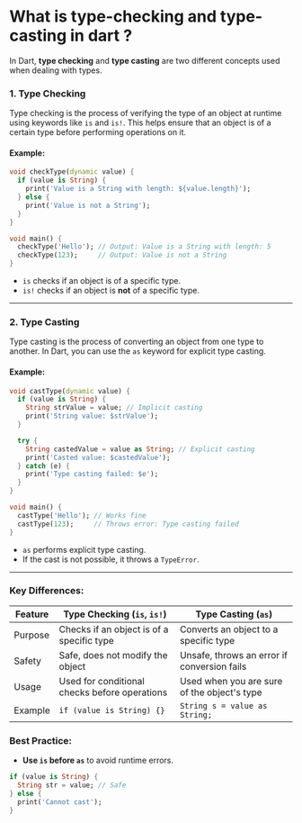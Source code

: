 # What is type-checking and type-casting in dart ?

In Dart, **type checking** and **type casting** are two different concepts used when dealing with types.

### 1. **Type Checking**  
Type checking is the process of verifying the type of an object at runtime using keywords like `is` and `is!`. 
This helps ensure that an object is of a certain type before performing operations on it.

#### Example:
```dart
void checkType(dynamic value) {
  if (value is String) {
    print('Value is a String with length: ${value.length}');
  } else {
    print('Value is not a String');
  }
}

void main() {
  checkType('Hello'); // Output: Value is a String with length: 5
  checkType(123);     // Output: Value is not a String
}
```

- `is` checks if an object is of a specific type.
- `is!` checks if an object is **not** of a specific type.

---

### 2. **Type Casting**  
Type casting is the process of converting an object from one type to another. 
In Dart, you can use the `as` keyword for explicit type casting.

#### Example:
```dart
void castType(dynamic value) {
  if (value is String) {
    String strValue = value; // Implicit casting
    print('String value: $strValue');
  }

  try {
    String castedValue = value as String; // Explicit casting
    print('Casted value: $castedValue');
  } catch (e) {
    print('Type casting failed: $e');
  }
}

void main() {
  castType('Hello'); // Works fine
  castType(123);     // Throws error: Type casting failed
}
```

- `as` performs explicit type casting.
- If the cast is not possible, it throws a `TypeError`.

---

### **Key Differences:**
| Feature | Type Checking (`is`, `is!`)                   | Type Casting (`as`)                         |
|---------|-----------------------------------------------|---------------------------------------------|
| Purpose | Checks if an object is of a specific type     | Converts an object to a specific type       |
| Safety  | Safe, does not modify the object              | Unsafe, throws an error if conversion fails |
| Usage   | Used for conditional checks before operations | Used when you are sure of the object's type |
| Example | `if (value is String) {}`                     | `String s = value as String;`               |

### **Best Practice:**
- **Use `is` before `as`** to avoid runtime errors.
```dart
if (value is String) {
  String str = value; // Safe
} else {
  print('Cannot cast');
}
```